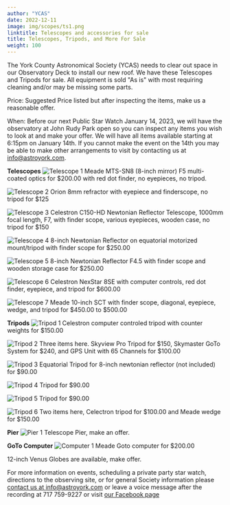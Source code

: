 ```yaml
---
author: "YCAS"
date: 2022-12-11
image: img/scopes/ts1.png
linktitle: Telescopes and accessories for sale
title: Telescopes, Tripods, and More For Sale
weight: 100
---
```

The York County Astronomical Society (YCAS) needs to clear out space in our Observatory Deck to install our new roof. We have these Telescopes and Tripods for sale. All equipment is sold "As is" with most requiring cleaning and/or may be missing some parts.

Price: Suggested Price listed but after inspecting the items, make us a reasonable offer.

When: Before our next Public Star Watch January 14, 2023, we will have the observatory at John Rudy Park open so you can inspect any items you wish to look at and make your offer. We will have all items available starting at 6:15pm on January 14th. If you cannot make the event on the 14th you may be able to make other arrangements to visit by contacting us at info@astroyork.com.

**Telescopes**
![Telescope 1](../../img/scopes/ts1.png "Telescope 1")
Meade MTS-SN8 (8-inch mirror) F5 multi-coated optics for $200.00 with red dot finder, no eyepieces, no tripod.

![Telescope 2](../../img/scopes/ts2.png "Telescope 2")
Orion 8mm refractor with eyepiece and finderscope, no tripod for $125

![Telescope 3](../../img/scopes/ts3.png "Telescope 3")
Celestron C150-HD Newtonian Reflector Telescope, 1000mm focal length, F7, with finder scope, various eyepieces, wooden case, no tripod for $150

![Telescope 4](../../img/scopes/ts4.png "Telescope 4")
8-inch Newtonian Reflector on equatorial motorized mount/tripod with finder scope for $250.00

![Telescope 5](../../img/scopes/ts5.png "Telescope 5")
8-inch Newtonian Reflector F4.5 with finder scope and wooden storage case for $250.00

![Telescope 6](../../img/scopes/ts6.png "Telescope 6")
Celestron NexStar 8SE with computer controls, red dot finder, eyepiece, and tripod for $600.00

![Telescope 7](../../img/scopes/ts7.png "Telescope 7")
Meade 10-inch SCT with finder scope, diagonal, eyepiece, wedge, and tripod for $450.00 to $500.00

**Tripods**
![Tripod 1](../../img/scopes/3p1.png "Tripod 1")
Celestron computer controled tripod with counter weights for $150.00

![Tripod 2](../../img/scopes/3p2.png "Tripod 2")
Three items here. Skyview Pro Tripod for $150, Skymaster GoTo System for $240, and GPS Unit with 65 Channels for $100.00

![Tripod 3](../../img/scopes/3p3.png "Tripod 3")
Equatorial Tripod for 8-inch newtonian reflector (not included) for $90.00

![Tripod 4](../../img/scopes/3p4.png "Tripod 4")
Tripod for $90.00

![Tripod 5](../../img/scopes/3p5.png "Tripod 5")
Tripod for $90.00

![Tripod 6](../../img/scopes/3p7.png "Tripod 6")
Two items here, Celectron tripod for $100.00 and Meade wedge for $150.00


**Pier**
![Pier 1](../../img/scopes/p1.png "Pier 1")
Telescope Pier, make an offer.

**GoTo Computer**
![Computer 1](../../img/scopes/c1.png "Computer 1")
Meade Goto computer for $200.00

12-inch Venus Globes are available, make offer.


For more information on events, scheduling a private party star watch, directions to the observing site, or for general Society information please [contact us at info@astroyork.com](info@astroyork.com) or leave a voice message after the recording at 717 759-9227 or visit [our Facebook page](https://www.facebook.com/astroyork)
